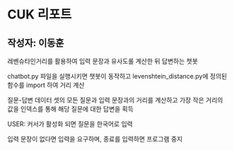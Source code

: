 # CUK 리포트
## 작성자: 이동훈

<p>레벤슈타인거리를 활용하여 입력 문장과 유사도롤 계산한 뒤 답변하는 챗봇 </p>
<p>chatbot.py 파일을 실행시키면 챗봇이 동작하고 levenshtein_distance.py에 정의된 함수를 import 하여 거리 계산</p>
<p>질문-답변 데이터 셋의 모든 질문과 입력 문장과의 거리를 계산하고 가장 작은 거리의 값을 인덱스를 통해 해당 질문에 대한 답변을 획득</p>
<p>USER: 커서가 활성화 되면 질문을 한국어로 입력</p>
<p>입력 문장이 없다면 입력을 요구하며, 종료를 입력하면 프로그램 중지</p>
